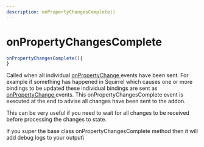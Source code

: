 ```yaml
---
description: onPropertyChangesComplete()
---
```


# onPropertyChangesComplete

```typescript
onPropertyChangesComplete(){
}
```

Called when all individual [onPropertyChange ](onpropertychange.md)events have been sent. For example if something has happened in Squirrel which causes one or more bindings to be updated these individual bindings are sent as [onPropertyChange ](onpropertychange.md)events. This onPropertyChangesComplete event is executed at the end to advise all changes have been sent to the addon.

This can be very useful if you need to wait for all changes to be received before processing the changes to state.

If you super the base class onPropertyChangesComplete method then it will add debug logs to your output\
